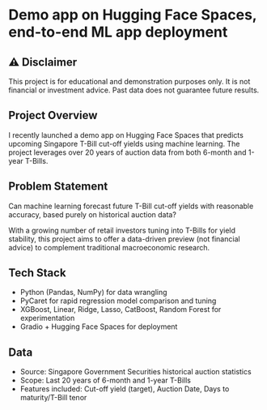# Demo app on Hugging Face Spaces, end-to-end ML app deployment

## ⚠️ Disclaimer
This project is for educational and demonstration purposes only. It is not financial or investment advice. Past data does not guarantee future results.

## Project Overview
I recently launched a demo app on Hugging Face Spaces that predicts upcoming Singapore T-Bill cut-off yields using machine learning. The project leverages over 20 years of auction data from both 6-month and 1-year T-Bills.

## Problem Statement
Can machine learning forecast future T-Bill cut-off yields with reasonable accuracy, based purely on historical auction data?

With a growing number of retail investors tuning into T-Bills for yield stability, this project aims to offer a data-driven preview (not financial advice) to complement traditional macroeconomic research.

## Tech Stack
- Python (Pandas, NumPy) for data wrangling
- PyCaret for rapid regression model comparison and tuning
- XGBoost, Linear, Ridge, Lasso, CatBoost, Random Forest for experimentation
- Gradio + Hugging Face Spaces for deployment

## Data
- Source: Singapore Government Securities historical auction statistics
- Scope: Last 20 years of 6-month and 1-year T-Bills
- Features included: Cut-off yield (target), Auction Date, Days to maturity/T-Bill tenor
